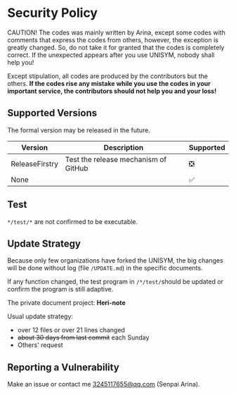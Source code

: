 # Security Policy

CAUTION! The codes was mainly written by Arina, except some codes with comments that express the codes from others, however, the exception is greatly changed. So, do not take it for granted that the codes is completely correct. If the unexpected appears after you use UNISYM, nobody shall help you!

Except stipulation, all codes are produced by the contributors but the others. **If the codes rise any mistake while you use the codes in your important service, the contributors should not help you and your loss!** 

## Supported Versions

The formal version may be released in the future.

| Version        | Description                          | Supported          |
| -------------- | ------------------------------------ | ------------------ |
| ReleaseFirstry | Test the release mechanism of GitHub | ❎                  |
| None           |                                      | :white_check_mark: |

## Test

`*/test/*` are not confirmed to be executable. 

## Update Strategy

Because only few organizations have forked the UNISYM, the big changes will be done without log (file `/UPDATE.md`) in the specific documents.

If any function changed, the test program in `/*/test/`should be updated or confirm the program is still adaptive.

The private document project: **Heri-note**

Usual update strategy:

- over 12 files or over 21 lines changed
- <del>about 30 days from last commit</del> each Sunday 
- Others' request


## Reporting a Vulnerability

Make an issue or contact me 3245117655@qq.com (Senpai Arina).

